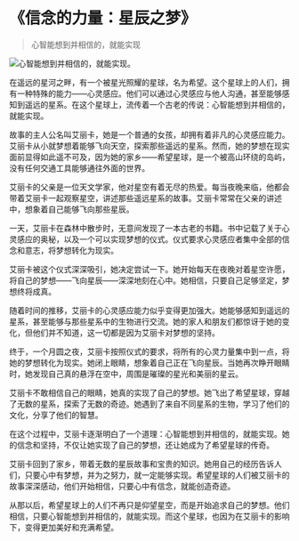 # 《信念的力量：星辰之梦》
> 心智能想到并相信的，就能实现


![心智能想到并相信的，就能实现。](/images/d603fb9190e44e709335cf624e054675.jpg)

在遥远的星河之畔，有一个被星光照耀的星球，名为希望。这个星球上的人们，拥有一种特殊的能力——心灵感应。他们可以通过心灵感应与他人沟通，甚至能够感知到遥远的星系。在这个星球上，流传着一个古老的传说：心智能想到并相信的，就能实现。

故事的主人公名叫艾丽卡，她是一个普通的女孩，却拥有着非凡的心灵感应能力。艾丽卡从小就梦想着能够飞向天空，探索那些遥远的星系。然而，她的梦想在现实面前显得如此遥不可及，因为她的家乡——希望星球，是一个被高山环绕的岛屿，没有任何交通工具能够通往外面的世界。

艾丽卡的父亲是一位天文学家，他对星空有着无尽的热爱。每当夜晚来临，他都会带着艾丽卡一起观察星空，讲述那些遥远星系的故事。艾丽卡常常在父亲的讲述中，想象着自己能够飞向那些星辰。

一天，艾丽卡在森林中散步时，无意间发现了一本古老的书籍。书中记载了关于心灵感应的奥秘，以及一个可以实现梦想的仪式。仪式要求心灵感应者集中全部的信念和意志，将梦想转化为现实。

艾丽卡被这个仪式深深吸引，她决定尝试一下。她开始每天在夜晚对着星空许愿，将自己的梦想——飞向星辰——深深地刻在心中。她相信，只要自己足够坚定，梦想终将成真。

随着时间的推移，艾丽卡的心灵感应能力似乎变得更加强大。她能够感知到遥远的星系，甚至能够与那些星系中的生物进行交流。她的家人和朋友们都惊讶于她的变化，但他们并不知道，这一切都是因为艾丽卡对梦想的坚持。

终于，一个月圆之夜，艾丽卡按照仪式的要求，将所有的心灵力量集中到一点，将她的梦想转化为现实。她闭上眼睛，想象着自己正在飞向星辰。当她再次睁开眼睛时，她发现自己真的悬浮在空中，周围是璀璨的星光和美丽的星云。

艾丽卡不敢相信自己的眼睛，她真的实现了自己的梦想。她飞出了希望星球，穿越了无数的星系，探索了无数的奇迹。她遇到了来自不同星系的生物，学习了他们的文化，分享了他们的智慧。

在这个过程中，艾丽卡逐渐明白了一个道理：心智能想到并相信的，就能实现。她的信念和坚持，不仅让她实现了自己的梦想，还让她成为了希望星球的传奇。

艾丽卡回到了家乡，带着无数的星辰故事和宝贵的知识。她用自己的经历告诉人们，只要心中有梦想，并为之努力，就一定能够实现。希望星球的人们被艾丽卡的故事深深感动，他们开始相信，只要心中有信念，就能创造奇迹。

从那以后，希望星球上的人们不再只是仰望星空，而是开始追求自己的梦想。他们相信，只要心智能想到并相信的，就能实现。而这个星球，也因为在艾丽卡的影响下，变得更加美好和充满希望。